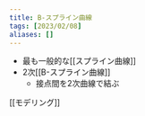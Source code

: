 ```yaml
---
title: B-スプライン曲線
tags: [2023/02/08]
aliases: []
---
```


- 最も一般的な[[スプライン曲線]]
- 2次[[B-スプライン曲線]]
	- 接点間を2次曲線で結ぶ

[[モデリング]]